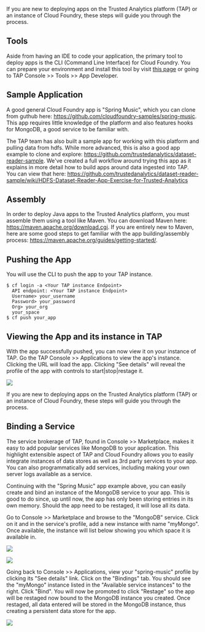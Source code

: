 If you are new to deploying apps on the Trusted Analytics platform (TAP) or an instance of Cloud Foundry, these steps will guide you through the process.

## Tools

Aside from having an IDE to code your application, the primary tool to deploy apps is the CLI (Command Line Interface) for Cloud Foundry. You can prepare your environment and install this tool by visit [this page](Development-environment-setup) or going to TAP Console >> Tools >> App Developer.

## Sample Application

A good general Cloud Foundry app is "Spring Music", which you can clone from guthub here: https://github.com/cloudfoundry-samples/spring-music. This app requires little knowledge of the platform and also features hooks for MongoDB, a good service to be familiar with.

The TAP team has also built a sample app for working with this platform and pulling data from hdfs. While more advanced, this is also a good app example to clone and explore: https://github.com/trustedanalytics/dataset-reader-sample. We've created a full workflow around trying this app as it explains in more detail how to build apps around data ingested into TAP. You can view that here: https://github.com/trustedanalytics/dataset-reader-sample/wiki/HDFS-Dataset-Reader-App-Exercise-for-Trusted-Analytics

## Assembly

In order to deploy Java apps to the Trusted Analytics platform, you must assemble them using a tool like Maven. You can download Maven here: https://maven.apache.org/download.cgi. If you are entirely new to Maven, here are some good steps to get familiar with the app building/assembly process: https://maven.apache.org/guides/getting-started/.

## Pushing the App

You will use the CLI to push the app to your TAP instance.

```
$ cf login -a <Your TAP instance Endpoint>
  API endpoint: <Your TAP instance Endpoint>
  Username> your_username
  Password> your_password
  Org> your_org
  your_space
$ cf push your_app
```

## Viewing the App and its instance in TAP

With the app successfully pushed, you can now view it on your instance of TAP. Go the TAP Console >> Applications to view the app's instance. Clicking the URL will load the app. Clicking "See details" will reveal the profile of the app with controls to start|stop|restage it.

![](https://github.com/intel-data/platform-wiki/blob/master/wikiImages/TAP_console_spring_music_app_instance.png)

If you are new to deploying apps on the Trusted Analytics platform (TAP) or an instance of Cloud Foundry, these steps will guide you through the process.

## Binding a Service

The service brokerage of TAP, found in Console >> Marketplace, makes it easy to add popular services like MongoDB to your application. This highlight extensible aspect of TAP and Cloud Foundry allows you to easily integrate instances of data stores as well as 3rd party services to your app. You can also programmatically add services, including making your own server logs available as a service.

Continuing with the "Spring Music" app example above, you can easily create and bind an instance of the MongoDB service to your app. This is good to do since, up until now, the app has only been storing entries in its own memory. Should the app need to be restaged, it will lose all its data. 

Go to Console >> Marketplace and browse to the "MongoDB" service. Click on it and in the service's profile, add a new instance with name "myMongo". Once available, the instance will list below showing you which space it is available in.

![](https://github.com/intel-data/platform-wiki/blob/master/wikiImages/TAP_console_marketplace.png)

![](https://github.com/intel-data/platform-wiki/blob/master/wikiImages/TAP_console_add_mongodb_instance.png)

Going back to Console >> Applications, view your "spring-music" profile by clicking its "See details" link. Click on the "Bindings" tab. You should see the "myMongo" instance listed in the "Available service instances" to the right. Click "Bind". You will now be promoted to click "Restage" so the app will be restaged now bound to the MongoDB instance you created. Once restaged, all data entered will be stored in the MongoDB instance, thus creating a persistent data store for the app.

![](https://github.com/intel-data/platform-wiki/blob/master/wikiImages/TAP_console_bind_service.png)